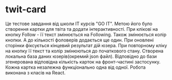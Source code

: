 # twit-card

Це тестове завдання від школи ІТ курсів "GO IT". Метою його було створення
картки для твіта та додати інтерактивності. При клікові на кнопку Follow - її
текст змінюється на Following. Також змінюється колір кнопки. А до кількості
фоловерів додається ще один. При оновлені сторінки фіксується кінцевий результат
дій юзера. При повторному кліку на кнопку її текст та колір змінюються до
початкового стану. Створена локальна база даних юзерів(окремий json файл).
Відповідно до бази згенерована відповідна кількість карток на фронт-частині
застосунку. Кожна картка незалежна функціонально одна від одної. Робота виконана
з класів на React.
